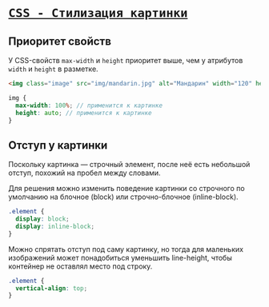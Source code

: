 # [`CSS - Стилизация картинки`](./index.md)

## Приоритет свойств

У CSS-свойств `max-width` и `height` приоритет выше, чем у атрибутов `width` и `height` в разметке.

```html
<img class="image" src="img/mandarin.jpg" alt="Мандарин" width="120" height="120" />
```

```scss
img {
  max-width: 100%; // применится к картинке
  height: auto; // применится к картинке
}
```

## Отступ у картинки

Поскольку картинка — строчный элемент, после неё есть небольшой отступ, похожий на пробел между словами.

Для решения можно изменить поведение картинки со строчного по умолчанию на блочное (block) или строчно-блочное (inline-block).

```css
.element {
  display: block;
  display: inline-block;
}
```

Можно спрятать отступ под саму картинку, но тогда для маленьких изображений может понадобиться уменьшить line-height, чтобы контейнер не оставлял место под строку.

```css
.element {
  vertical-align: top;
}
```
